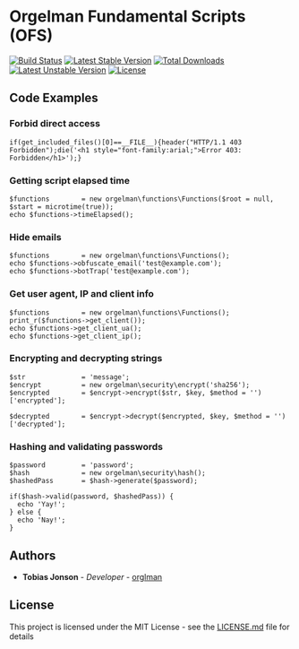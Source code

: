 # Orgelman Fundamental Scripts (OFS)
[![Build Status](https://travis-ci.org/orglman/fundamental.svg)](https://travis-ci.org/orglman/fundamental)
[![Latest Stable Version](https://poser.pugx.org/orglman/fundamental/v/stable.svg)](https://packagist.org/packages/orglman/fundamental) [![Total Downloads](https://poser.pugx.org/orglman/fundamental/downloads)](https://packagist.org/packages/orglman/fundamental) [![Latest Unstable Version](https://poser.pugx.org/orglman/fundamental/v/unstable.svg)](https://packagist.org/packages/orglman/fundamental) [![License](https://poser.pugx.org/orglman/fundamental/license.svg)](https://packagist.org/packages/orglman/fundamental)

## Code Examples

### Forbid direct access
```
if(get_included_files()[0]==__FILE__){header("HTTP/1.1 403 Forbidden");die('<h1 style="font-family:arial;">Error 403: Forbidden</h1>');} 
```
### Getting script elapsed time 
```
$functions        = new orgelman\functions\Functions($root = null, $start = microtime(true));
echo $functions->timeElapsed();
```
### Hide emails
```
$functions        = new orgelman\functions\Functions();
echo $functions->obfuscate_email('test@example.com');
echo $functions->botTrap('test@example.com');
```

### Get user agent, IP and client info 
```
$functions        = new orgelman\functions\Functions();
print_r($functions->get_client());
echo $functions->get_client_ua();
echo $functions->get_client_ip();
```

### Encrypting and decrypting strings
```
$str              = 'message';
$encrypt          = new orgelman\security\encrypt('sha256');
$encrypted        = $encrypt->encrypt($str, $key, $method = '')['encrypted'];

$decrypted        = $encrypt->decrypt($encrypted, $key, $method = '')['decrypted'];
```
### Hashing and validating passwords
```
$password         = 'password';
$hash             = new orgelman\security\hash();
$hashedPass       = $hash->generate($password);

if($hash->valid(password, $hashedPass)) {
  echo 'Yay!';
} else {
  echo 'Nay!';
}
```

## Authors

* **Tobias Jonson** - *Developer* - [orglman](https://github.com/orglman)

## License

This project is licensed under the MIT License - see the [LICENSE.md](LICENSE.md) file for details
